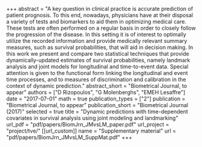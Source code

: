 +++
abstract = "A key question in clinical practice is accurate prediction of patient prognosis. To this end, nowadays, physicians have at their disposal a variety of tests and biomarkers to aid them in optimizing medical care. These tests are often performed on a regular basis in order to closely follow the progression of the disease. In this setting it is of interest to optimally utilize the recorded information and provide medically relevant summary measures, such as survival probabilities, that will aid in decision making. In this work we present and compare two statistical techniques that provide dynamically-updated estimates of survival probabilities, namely landmark analysis and joint models for longitudinal and time-to-event data. Special attention is given to the functional form linking the longitudinal and event time processes, and to measures of discrimination and calibration in the context of dynamic prediction."
abstract_short = "Biometrical Journal, to appear"
authors = ["D Rizopoulos", "G Molenberghs", "EMEH Lesaffre"]
date = "2017-07-01"
math = true
publication_types = ["2"]
publication = "Biometrical Journal, to appear"
publication_short = "Biometrical Journal (2017)"
selected = true
title = "Dynamic predictions with time-dependent covariates in survival analysis using joint modeling and landmarking"
url_pdf = "pdf/papers/BiomJrn_JMvsLM_paper.pdf"
url_project = "project/tve/"
[[url_custom]]
    name = "Supplementary material"
    url = "pdf/papers/BiomJrn_JMvsLM_SuppMat.pdf"
+++